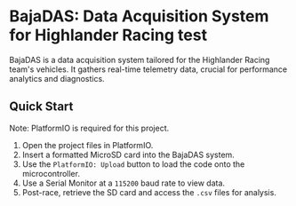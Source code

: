 # BajaDAS: Data Acquisition System for Highlander Racing test

BajaDAS is a data acquisition system tailored for the Highlander Racing team's vehicles. It gathers real-time telemetry data, crucial for performance analytics and diagnostics.

## Quick Start

Note: PlatformIO is required for this project.

1. Open the project files in PlatformIO.
2. Insert a formatted MicroSD card into the BajaDAS system.
3. Use the `PlatformIO: Upload` button to load the code onto the microcontroller.
4. Use a Serial Monitor at a `115200` baud rate to view data.
5. Post-race, retrieve the SD card and access the `.csv` files for analysis.